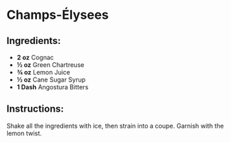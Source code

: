 # Champs-Élysees

## Ingredients:
- **2 oz** Cognac
- **½ oz** Green Chartreuse
- **¾ oz** Lemon Juice
- **½ oz** Cane Sugar Syrup
- **1 Dash** Angostura Bitters

## Instructions:
Shake all the ingredients with ice, then strain into a coupe. Garnish with the lemon twist.
